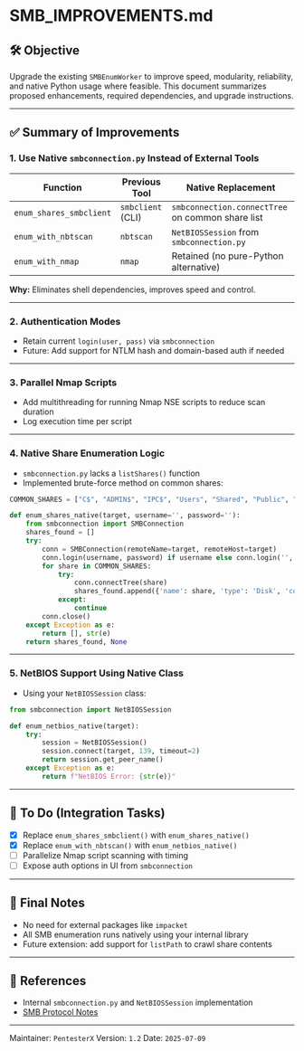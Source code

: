 # SMB_IMPROVEMENTS.md

## 🛠️ Objective
Upgrade the existing `SMBEnumWorker` to improve speed, modularity, reliability, and native Python usage where feasible. This document summarizes proposed enhancements, required dependencies, and upgrade instructions.

---

## ✅ Summary of Improvements

### 1. **Use Native `smbconnection.py` Instead of External Tools**
| Function | Previous Tool | Native Replacement |
|---------|----------------|----------------------|
| `enum_shares_smbclient` | `smbclient` (CLI) | `smbconnection.connectTree` on common share list |
| `enum_with_nbtscan`     | `nbtscan`           | `NetBIOSSession` from `smbconnection.py` |
| `enum_with_nmap`        | `nmap`              | Retained (no pure-Python alternative) |

**Why:** Eliminates shell dependencies, improves speed and control.

---

### 2. **Authentication Modes**
- Retain current `login(user, pass)` via `smbconnection`
- Future: Add support for NTLM hash and domain-based auth if needed

---

### 3. **Parallel Nmap Scripts**
- Add multithreading for running Nmap NSE scripts to reduce scan duration
- Log execution time per script

---

### 4. **Native Share Enumeration Logic**
- `smbconnection.py` lacks a `listShares()` function
- Implemented brute-force method on common shares:

```python
COMMON_SHARES = ["C$", "ADMIN$", "IPC$", "Users", "Shared", "Public", "Docs"]

def enum_shares_native(target, username='', password=''):
    from smbconnection import SMBConnection
    shares_found = []
    try:
        conn = SMBConnection(remoteName=target, remoteHost=target)
        conn.login(username, password) if username else conn.login('', '')
        for share in COMMON_SHARES:
            try:
                conn.connectTree(share)
                shares_found.append({'name': share, 'type': 'Disk', 'comment': 'Accessible'})
            except:
                continue
        conn.close()
    except Exception as e:
        return [], str(e)
    return shares_found, None
```

---

### 5. **NetBIOS Support Using Native Class**
- Using your `NetBIOSSession` class:

```python
from smbconnection import NetBIOSSession

def enum_netbios_native(target):
    try:
        session = NetBIOSSession()
        session.connect(target, 139, timeout=2)
        return session.get_peer_name()
    except Exception as e:
        return f"NetBIOS Error: {str(e)}"
```

---

## 🔄 To Do (Integration Tasks)
- [x] Replace `enum_shares_smbclient()` with `enum_shares_native()`
- [x] Replace `enum_with_nbtscan()` with `enum_netbios_native()`
- [ ] Parallelize Nmap script scanning with timing
- [ ] Expose auth options in UI from `smbconnection`

---

## 🚀 Final Notes
- No need for external packages like `impacket`
- All SMB enumeration runs natively using your internal library
- Future extension: add support for `listPath` to crawl share contents

---

## 🧠 References
- Internal `smbconnection.py` and `NetBIOSSession` implementation
- [SMB Protocol Notes](https://learn.microsoft.com/en-us/openspecs/windows_protocols/ms-smb/)

---

Maintainer: `PentesterX`
Version: `1.2`
Date: `2025-07-09`

